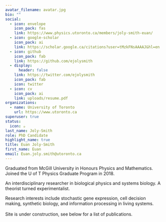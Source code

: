 ```yaml
---
avatar_filename: avatar.jpg
bio: ""
social:
  - icon: envelope
    icon_pack: fas
    link: https://www.physics.utoronto.ca/members/joly-smith-euan/
  - icon: google-scholar
    icon_pack: ai
    link: https://scholar.google.ca/citations?user=tMzkFNsAAAAJ&hl=en
  - icon: github
    icon_pack: fab
    link: https://github.com/ejolysmith
  - display:
      header: false
    link: https://twitter.com/ejolysmith
    icon_pack: fab
    icon: twitter
  - icon: cv
    icon_pack: ai
    link: uploads/resume.pdf
organizations:
  - name: University of Toronto
    url: https://www.utoronto.ca
superuser: true
status:
  icon: ☕️
last_name: Joly-Smith
role: PhD Candidate
highlight_name: true
title: Euan Joly-Smith
first_name: Euan
email: Euan.joly.smith@utoronto.ca
---
```

Graduated from McGill University in Honours Physics and Mathematics. Joined the U of T Physics Graduate Program in 2018. 

An interdisciplinary researcher in biological physics and systems biology. A theorist turned experimentalist. 

Research interests include stochastic gene expression, cell decision making, synthetic biology, and information processing in living systems. \
\
Site is under construction, see below for a list of publications.
